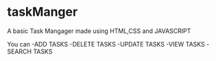 # taskManger

A basic Task Mangager made using HTML,CSS and JAVASCRIPT

You can 
 -ADD TASKS
 -DELETE TASKS
 -UPDATE TASKS
 -VIEW TASKS
 -SEARCH TASKS

